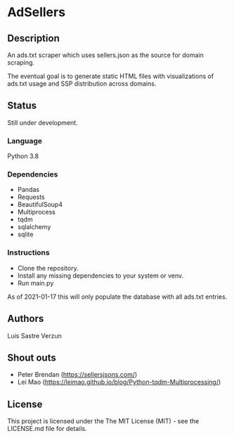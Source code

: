 # AdSellers

## Description

An ads.txt scraper which uses sellers.json as the source for domain scraping.

The eventual goal is to generate static HTML files with visualizations of ads.txt usage and SSP distribution across domains.

## Status

Still under development.

### Language

Python 3.8

### Dependencies

* Pandas
* Requests
* BeautifulSoup4
* Multiprocess
* tqdm
* sqlalchemy
* sqlite

### Instructions

* Clone the repository.
* Install any missing dependencies to your system or venv.
* Run main.py

As of 2021-01-17 this will only populate the database with all ads.txt entries.

## Authors

Luis Sastre Verzun

## Shout outs

* Peter Brendan (https://sellersjsons.com/)
* Lei Mao (https://leimao.github.io/blog/Python-tqdm-Multiprocessing/)

## License

This project is licensed under the The MIT License (MIT) - see the LICENSE.md file for details.